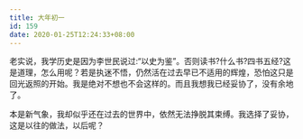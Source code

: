```yaml
---
title: 大年初一
id: 159
date: 2020-01-25T12:24:33+08:00
---
```



老实说，我学历史是因为李世民说过:“以史为鉴”。否则读书?什么书?四书五经?这是道理，怎么用呢？若是执迷不悟，仍然活在过去早已不适用的辉煌，恐怕这只是回光返照的开始。我是绝对不想也不会这样的。而且我想我已经妥协了，没有余地了。

本是新气象，我却似乎还在过去的世界中，依然无法挣脱其束缚。我选择了妥协，这是以往的做法，以后呢？